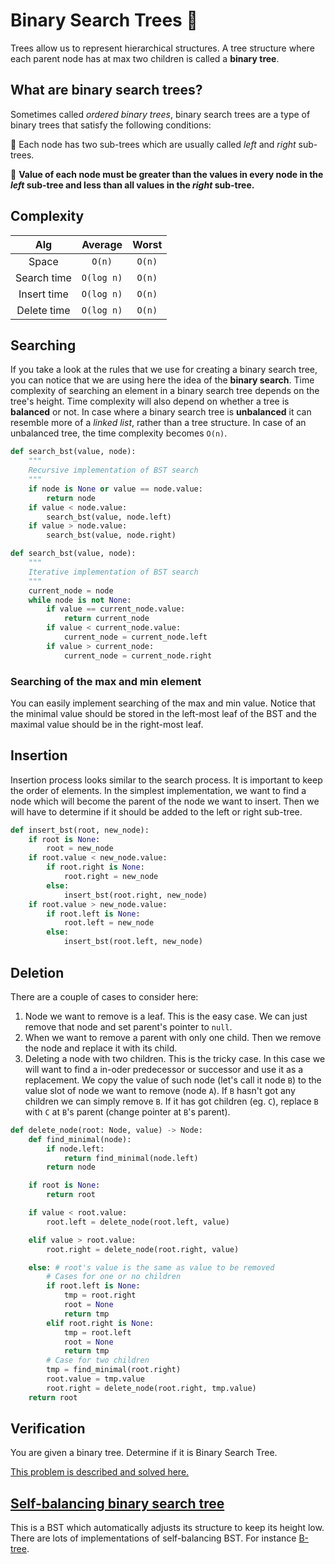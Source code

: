 # Binary Search Trees 🌳

Trees allow us to represent hierarchical structures. A tree structure where each parent node has at
max two children is called a **binary tree**.

## What are binary search trees?

Sometimes called _ordered binary trees_, binary search trees are a type of binary trees that satisfy
the following conditions:

🌴 Each node has two sub-trees which are usually called _left_ and _right_ sub-trees.

🌴 **Value of each node must be greater than the values in every node in the _left_ sub-tree and
less than all values in the _right_ sub-tree.**

## Complexity

|     Alg     |  Average   | Worst  |
| :---------: | :--------: | :----: |
|    Space    |   `O(n)`   | `O(n)` |
| Search time | `O(log n)` | `O(n)` |
| Insert time | `O(log n)` | `O(n)` |
| Delete time | `O(log n)` | `O(n)` |

## Searching

If you take a look at the rules that we use for creating a binary search tree, you can notice that
we are using here the idea of the **binary search**. Time complexity of searching an element in a
binary search tree depends on the tree's height. Time complexity will also depend on whether a tree
is **balanced** or not. In case where a binary search tree is **unbalanced** it can resemble more of
a _linked list_, rather than a tree structure. In case of an unbalanced tree, the time complexity
becomes `O(n)`.

```python
def search_bst(value, node):
    """
    Recursive implementation of BST search
    """
    if node is None or value == node.value:
        return node
    if value < node.value:
        search_bst(value, node.left)
    if value > node.value:
        search_bst(value, node.right)
```

```python
def search_bst(value, node):
    """
    Iterative implementation of BST search
    """
    current_node = node
    while node is not None:
        if value == current_node.value:
            return current_node
        if value < current_node.value:
            current_node = current_node.left
        if value > current_node:
            current_node = current_node.right
```

### Searching of the max and min element

You can easily implement searching of the max and min value. Notice that the minimal value should be
stored in the left-most leaf of the BST and the maximal value should be in the right-most leaf.

## Insertion

Insertion process looks similar to the search process. It is important to keep the order of
elements. In the simplest implementation, we want to find a node which will become the parent of the
node we want to insert. Then we will have to determine if it should be added to the left or right
sub-tree.

```python
def insert_bst(root, new_node):
    if root is None:
        root = new_node
    if root.value < new_node.value:
        if root.right is None:
            root.right = new_node
        else:
            insert_bst(root.right, new_node)
    if root.value > new_node.value:
        if root.left is None:
            root.left = new_node
        else:
            insert_bst(root.left, new_node)
```

## Deletion

There are a couple of cases to consider here:

1. Node we want to remove is a leaf. This is the easy case. We can just remove that node and set
   parent's pointer to `null`.
2. When we want to remove a parent with only one child. Then we remove the node and replace it with
   its child.
3. Deleting a node with two children. This is the tricky case. In this case we will want to find a
   in-oder predecessor or successor and use it as a replacement. We copy the value of such node
   (let's call it node `B`) to the value slot of node we want to remove (node `A`). If `B` hasn't
   got any children we can simply remove `B`. If it has got children (eg. `C`), replace `B` with `C`
   at `B`'s parent (change pointer at `B`'s parent).

```python
def delete_node(root: Node, value) -> Node:
    def find_minimal(node):
        if node.left:
            return find_minimal(node.left)
        return node

    if root is None:
        return root

    if value < root.value:
        root.left = delete_node(root.left, value)

    elif value > root.value:
        root.right = delete_node(root.right, value)

    else: # root's value is the same as value to be removed
        # Cases for one or no children
        if root.left is None:
            tmp = root.right
            root = None
            return tmp
        elif root.right is None:
            tmp = root.left
            root = None
            return tmp
        # Case for two children
        tmp = find_minimal(root.right)
        root.value = tmp.value
        root.right = delete_node(root.right, tmp.value)
    return root
```

## Verification

You are given a binary tree. Determine if it is Binary Search Tree.

[This problem is described and solved here.](./validate_bst.py)

## [Self-balancing binary search tree](https://en.wikipedia.org/wiki/Self-balancing_binary_search_tree)

This is a BST which automatically adjusts its structure to keep its height low. There are lots of
implementations of self-balancing BST. For instance [B-tree](https://en.wikipedia.org/wiki/B-tree).
